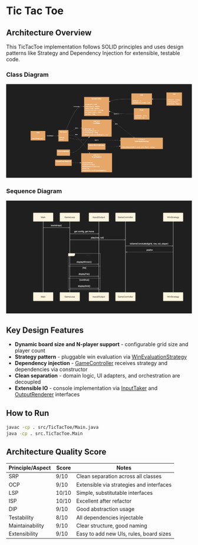 # Tic Tac Toe

## Architecture Overview

This TicTacToe implementation follows SOLID principles and uses design patterns like Strategy and Dependency Injection for extensible, testable code.

### Class Diagram
![UML Class Diagram](uml.png)

### Sequence Diagram
![Sequence Diagram](sequenceDiag.png)

## Key Design Features

- **Dynamic board size and N-player support** - configurable grid size and player count
- **Strategy pattern** - pluggable win evaluation via [WinEvaluationStrategy](cci:2://file:///Users/pgarg3/Desktop/data/personal/DesignPatternsImpl/src/TicTacToe/interfaces/WinEvaluationStrategy.java:5:0-7:1)
- **Dependency injection** - [GameController](cci:2://file:///Users/pgarg3/Desktop/data/personal/DesignPatternsImpl/src/TicTacToe/controller/GameController.java:0:0-33:5) receives strategy and dependencies via constructor
- **Clean separation** - domain logic, UI adapters, and orchestration are decoupled
- **Extensible IO** - console implementation via [InputTaker](cci:2://file:///Users/pgarg3/Desktop/data/personal/DesignPatternsImpl/src/TicTacToe/interfaces/InputTaker.java:4:0-9:1) and [OutputRenderer](cci:2://file:///Users/pgarg3/Desktop/data/personal/DesignPatternsImpl/src/TicTacToe/interfaces/OutputRenderer.java:5:0-11:1) interfaces

## How to Run

```bash
javac -cp . src/TicTacToe/Main.java
java -cp . src.TicTacToe.Main
```

## Architecture Quality Score

| Principle/Aspect | Score | Notes |
|------------------|-------|-------|
| SRP | 9/10 | Clean separation across all classes |
| OCP | 9/10 | Extensible via strategies and interfaces |
| LSP | 10/10 | Simple, substitutable interfaces |
| ISP | 10/10 | Excellent after refactor |
| DIP | 9/10 | Good abstraction usage |
| Testability | 8/10 | All dependencies injectable |
| Maintainability | 9/10 | Clear structure, good naming |
| Extensibility | 9/10 | Easy to add new UIs, rules, board sizes |